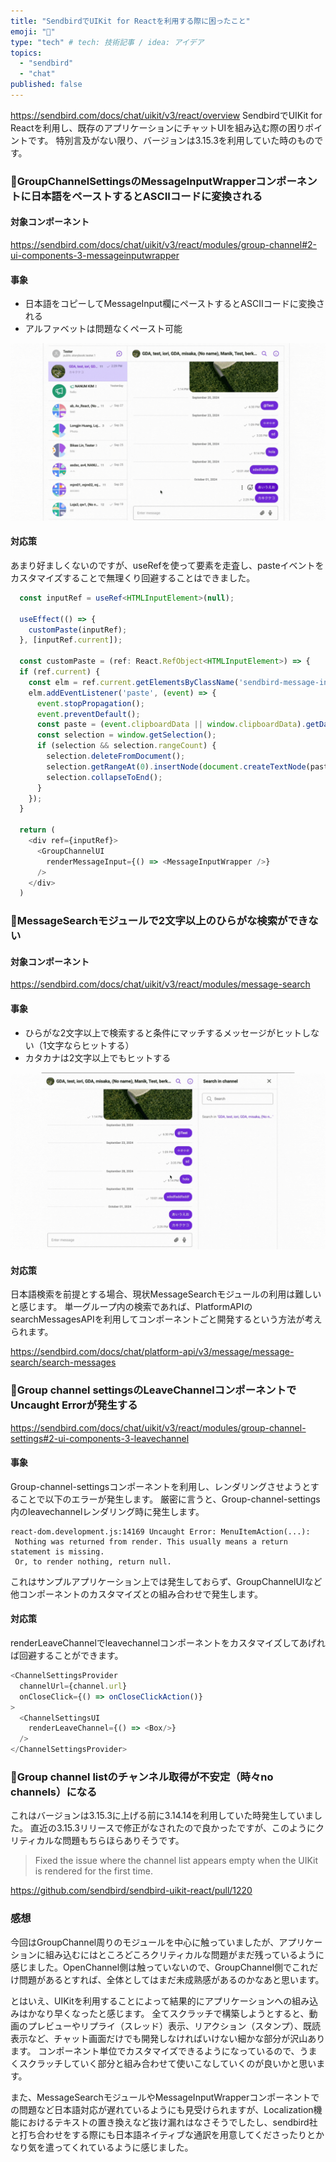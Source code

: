 ```yaml
---
title: "SendbirdでUIKit for Reactを利用する際に困ったこと"
emoji: "💬"
type: "tech" # tech: 技術記事 / idea: アイデア
topics: 
  - "sendbird"
  - "chat"
published: false
---
```

https://sendbird.com/docs/chat/uikit/v3/react/overview
SendbirdでUIKit for Reactを利用し、既存のアプリケーションにチャットUIを組み込む際の困りポイントです。
特別言及がない限り、バージョンは3.15.3を利用していた時のものです。

### 🚨GroupChannelSettingsのMessageInputWrapperコンポーネントに日本語をペーストするとASCIIコードに変換される

#### 対象コンポーネント
https://sendbird.com/docs/chat/uikit/v3/react/modules/group-channel#2-ui-components-3-messageinputwrapper

#### 事象

- 日本語をコピーしてMessageInput欄にペーストするとASCIIコードに変換される
- アルファベットは問題なくペースト可能

![MessageInputWrapper](/images/3f350584b394c6/002.gif)

#### 対応策
あまり好ましくないのですが、useRefを使って要素を走査し、pasteイベントをカスタマイズすることで無理くり回避することはできました。

```javascript:sample.ts
  const inputRef = useRef<HTMLInputElement>(null);

  useEffect(() => {
    customPaste(inputRef);
  }, [inputRef.current]);

  const customPaste = (ref: React.RefObject<HTMLInputElement>) => {
  if (ref.current) {
    const elm = ref.current.getElementsByClassName('sendbird-message-input-text-field')[0];
    elm.addEventListener('paste', (event) => {
      event.stopPropagation();
      event.preventDefault();
      const paste = (event.clipboardData || window.clipboardData).getData('text');
      const selection = window.getSelection();
      if (selection && selection.rangeCount) {
        selection.deleteFromDocument();
        selection.getRangeAt(0).insertNode(document.createTextNode(paste));
        selection.collapseToEnd();
      }
    });
  }
  
  return (
    <div ref={inputRef}>
      <GroupChannelUI
        renderMessageInput={() => <MessageInputWrapper />}
      />
    </div>
  )
```

### 🚨MessageSearchモジュールで2文字以上のひらがな検索ができない

#### 対象コンポーネント
https://sendbird.com/docs/chat/uikit/v3/react/modules/message-search

#### 事象

- ひらがな2文字以上で検索すると条件にマッチするメッセージがヒットしない（1文字ならヒットする）
- カタカナは2文字以上でもヒットする

![MessageSearch](/images/3f350584b394c6/001.gif)

#### 対応策

日本語検索を前提とする場合、現状MessageSearchモジュールの利用は難しいと感じます。
単一グループ内の検索であれば、PlatformAPIのsearchMessagesAPIを利用してコンポーネントごと開発するという方法が考えられます。

https://sendbird.com/docs/chat/platform-api/v3/message/message-search/search-messages

### 🚨Group channel settingsのLeaveChannelコンポーネントでUncaught Errorが発生する
https://sendbird.com/docs/chat/uikit/v3/react/modules/group-channel-settings#2-ui-components-3-leavechannel

#### 事象
Group-channel-settingsコンポーネントを利用し、レンダリングさせようとすることで以下のエラーが発生します。
厳密に言うと、Group-channel-settings内のleavechannelレンダリング時に発生します。

```log: console.log
react-dom.development.js:14169 Uncaught Error: MenuItemAction(...):
 Nothing was returned from render. This usually means a return statement is missing.
 Or, to render nothing, return null.
```
これはサンプルアプリケーション上では発生しておらず、GroupChannelUIなど他コンポーネントのカスタマイズとの組み合わせで発生します。

#### 対応策
renderLeaveChannelでleavechannelコンポーネントをカスタマイズしてあげれば回避することができます。

```javascript:sample.ts
<ChannelSettingsProvider
  channelUrl={channel.url}
  onCloseClick={() => onCloseClickAction()}
>
  <ChannelSettingsUI
    renderLeaveChannel={() => <Box/>}
  />
</ChannelSettingsProvider>
```

### 🚨Group channel listのチャンネル取得が不安定（時々no channels）になる
これはバージョンは3.15.3に上げる前に3.14.14を利用していた時発生していました。
直近の3.15.3リリースで修正がなされたので良かったですが、このようにクリティカルな問題もちらほらありそうです。

> Fixed the issue where the channel list appears empty when the UIKit is rendered for the first time.

https://github.com/sendbird/sendbird-uikit-react/pull/1220


### 感想
今回はGroupChannel周りのモジュールを中心に触っていましたが、アプリケーションに組み込むにはところどころクリティカルな問題がまだ残っているように感じました。OpenChannel側は触っていないので、GroupChannel側でこれだけ問題があるとすれば、全体としてはまだ未成熟感があるのかなあと思います。

とはいえ、UIKitを利用することによって結果的にアプリケーションへの組み込みはかなり早くなったと感じます。
全てスクラッチで構築しようとすると、動画のプレビューやリプライ（スレッド）表示、リアクション（スタンプ）、既読表示など、チャット画面だけでも開発しなければいけない細かな部分が沢山あります。
コンポーネント単位でカスタマイズできるようになっているので、うまくスクラッチしていく部分と組み合わせて使いこなしていくのが良いかと思います。

また、MessageSearchモジュールやMessageInputWrapperコンポーネントでの問題など日本語対応が遅れているようにも見受けられますが、Localization機能におけるテキストの置き換えなど抜け漏れはなさそうでしたし、sendbird社と打ち合わせをする際にも日本語ネイティブな通訳を用意してくださったりとかなり気を遣ってくれているように感じました。